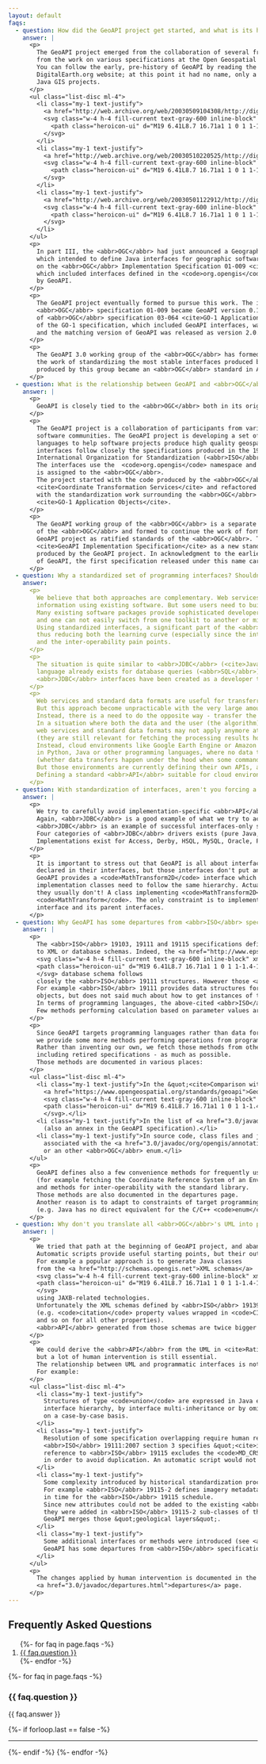 ```yaml
---
layout: default
faqs:
  - question: How did the GeoAPI project get started, and what is its history?
    answer: |
      <p>
        The GeoAPI project emerged from the collaboration of several free software projects and
        from the work on various specifications at the Open Geospatial Consortium (<abbr>OGC</abbr>).
        You can follow the early, pre-history of GeoAPI by reading the following three posts to the
        DigitalEarth.org website; at this point it had no name, only a goal of bringing together multiple
        Java GIS projects.
      </p>
      <ul class="list-disc ml-4">
        <li class="my-1 text-justify">
          <a href="http://web.archive.org/web/20030509104308/http://digitalearth.org/story/2002/10/10/55046/206">Call for a Geo-Spatial <abbr>API</abbr></a>
          <svg class="w-4 h-4 fill-current text-gray-600 inline-block" xmlns="http://www.w3.org/2000/svg" viewBox="0 0 24 24">
            <path class="heroicon-ui" d="M19 6.41L8.7 16.71a1 1 0 1 1-1.4-1.42L17.58 5H14a1 1 0 0 1 0-2h6a1 1 0 0 1 1 1v6a1 1 0 0 1-2 0V6.41zM17 14a1 1 0 0 1 2 0v5a2 2 0 0 1-2 2H5a2 2 0 0 1-2-2V7c0-1.1.9-2 2-2h5a1 1 0 0 1 0 2H5v12h12v-5z"/>
          </svg>
        </li>
        <li class="my-1 text-justify">
          <a href="http://web.archive.org/web/20030510220525/http://digitalearth.org/story/2002/12/2/195021/503">Java GeoSpatial <abbr>API</abbr> Part II</a>
          <svg class="w-4 h-4 fill-current text-gray-600 inline-block" xmlns="http://www.w3.org/2000/svg" viewBox="0 0 24 24">
            <path class="heroicon-ui" d="M19 6.41L8.7 16.71a1 1 0 1 1-1.4-1.42L17.58 5H14a1 1 0 0 1 0-2h6a1 1 0 0 1 1 1v6a1 1 0 0 1-2 0V6.41zM17 14a1 1 0 0 1 2 0v5a2 2 0 0 1-2 2H5a2 2 0 0 1-2-2V7c0-1.1.9-2 2-2h5a1 1 0 0 1 0 2H5v12h12v-5z"/>
          </svg>
        </li>
        <li class="my-1 text-justify">
          <a href="http://web.archive.org/web/20030501122912/http://digitalearth.org/story/2002/12/12/121814/73">Java GeoSpatial <abbr>API</abbr> Part III</a>
          <svg class="w-4 h-4 fill-current text-gray-600 inline-block" xmlns="http://www.w3.org/2000/svg" viewBox="0 0 24 24">
            <path class="heroicon-ui" d="M19 6.41L8.7 16.71a1 1 0 1 1-1.4-1.42L17.58 5H14a1 1 0 0 1 0-2h6a1 1 0 0 1 1 1v6a1 1 0 0 1-2 0V6.41zM17 14a1 1 0 0 1 2 0v5a2 2 0 0 1-2 2H5a2 2 0 0 1-2-2V7c0-1.1.9-2 2-2h5a1 1 0 0 1 0 2H5v12h12v-5z"/>
          </svg>
        </li>
      </ul>
      <p>
        In part III, the <abbr>OGC</abbr> had just announced a Geographic Objects initiative
        which intended to define Java interfaces for geographic software. This followed earlier work
        on the <abbr>OGC</abbr> Implementation Specification 01-009 <cite>Coordinate Transformation Services</cite>
        which included interfaces defined in the <code>org.opengis</code> namespace ultimately adopted
        by GeoAPI.
      </p>
      <p>
        The GeoAPI project eventually formed to pursue this work. The interfaces defined in the
        <abbr>OGC</abbr> specification 01-009 became GeoAPI version 0.1. GeoAPI 1.0 was released with the draft
        of <abbr>OGC</abbr> specification 03-064 <cite>GO-1 Application Objects</cite>. In May 2005, the final draft
        of the GO-1 specification, which included GeoAPI interfaces, was accepted as an <abbr>OGC</abbr> standard
        and the matching version of GeoAPI was released as version 2.0.
      </p>
      <p>
        The GeoAPI 3.0 working group of the <abbr>OGC</abbr> has formed in January 2009 to formalized and continue
        the work of standardizing the most stable interfaces produced by the GeoAPI project. The GeoAPI specification
        produced by this group became an <abbr>OGC</abbr> standard in April 2011.
      </p>
  - question: What is the relationship between GeoAPI and <abbr>OGC</abbr>?
    answer: |
      <p>
        GeoAPI is closely tied to the <abbr>OGC</abbr> both in its origins and in its ongoing work.
      </p>
      <p>
        The GeoAPI project is a collaboration of participants from various institutions and
        software communities. The GeoAPI project is developing a set of interfaces in programming
        languages to help software projects produce high quality geospatial software. The core
        interfaces follow closely the specifications produced in the 19100 series of the
        International Organization for Standardization (<abbr>ISO</abbr>) and by the <abbr>OGC</abbr>.
        The interfaces use the  <code>org.opengis</code> namespace and copyright to the code
        is assigned to the <abbr>OGC</abbr>.
        The project started with the code produced by the <abbr>OGC</abbr> Implementation Specification 01-009
        <cite>Coordinate Transformation Services</cite> and refactored this code in collaboration
        with the standardization work surrounding the <abbr>OGC</abbr> specification 03-064
        <cite>GO-1 Application Objects</cite>.
      </p>
      <p>
        The GeoAPI working group of the <abbr>OGC</abbr> is a separate effort made up principally of members
        of the <abbr>OGC</abbr> and formed to continue the work of formalizing the interfaces developed by the
        GeoAPI project as ratified standards of the <abbr>OGC</abbr>. The working group decided to start the
        <cite>GeoAPI Implementation Specification</cite> as a new standard focused exclusively on the interfaces
        produced by the GeoAPI project. In acknowledgment to the earlier work and to match the numbering scheme
        of GeoAPI, the first specification released under this name carry the 3.0 version number.
      </p>
  - question: Why a standardized set of programming interfaces? Shouldn't <abbr>OGC</abbr> standards stick to web services only?
    answer:
      <p>
        We believe that both approaches are complementary. Web services are efficient ways to publish geographic
        information using existing software. But some users need to build their own solution, for example a numerical model.
        Many existing software packages provide sophisticated developer toolkits, but each toolkit has its own learning curve,
        and one can not easily switch from one toolkit to another or mix components from different toolkits.
        Using standardized interfaces, a significant part of the <abbr>API</abbr> can stay constant across different toolkits,
        thus reducing both the learning curve (especially since the interfaces are derived from published abstract UML)
        and the inter-operability pain points.
      </p>
      <p>
        The situation is quite similar to <abbr>JDBC</abbr> (<cite>Java DataBase Connectivity</cite>)'s one. The fact that a high-level
        language already exists for database queries (<abbr>SQL</abbr>) doesn't means that low-level programming interfaces are not needed.
        <abbr>JDBC</abbr> interfaces have been created as a developer tools in complement to <abbr>SQL</abbr>, and they proven to be quite useful.
      </p>
      <p>
        Web services and standard data formats are useful for transferring data to the scientist who processes them.
        But this approach become unpracticable with the very large amount of Earth Observation data.
        Instead, there is a need to do the opposite way - transfer the algorithm to the data in a cloud environment.
        In a situation where both the data and the user (the algorithm) are on the cloud,
        web services and standard data formats may not apply anymore at processing time
        (they are still relevant for fetching the processing results however).
        Instead, cloud environments like Google Earth Engine or Amazon Lambdas allow execution of user-defined algorithms
        in Python, Java or other programming languages, where no data transfer happens from user's perspective
        (whether data transfers happen under the hood when some commands are executed is implementation details).
        But those environments are currently defining their own APIs, at the risk of vendor-lockin.
        Defining a standard <abbr>API</abbr> suitable for cloud environments is part of GeoAPI goals.
      </p>
  - question: With standardization of interfaces, aren't you forcing a particular implementation?
    answer: |
      <p>
        We try to carefully avoid implementation-specific <abbr>API</abbr>.
        Again, <abbr>JDBC</abbr> is a good example of what we try to achieve.
        <abbr>JDBC</abbr> is an example of successful interfaces-only specification implemented by many vendors.
        Four categories of <abbr>JDBC</abbr> drivers exists (pure Java, wrappers around native code, etc.).
        Implementations exist for Access, Derby, HSQL, MySQL, Oracle, PostgreSQL and many others.
      </p>
      <p>
        It is important to stress out that GeoAPI is all about interfaces. Concrete classes must implement all methods
        declared in their interfaces, but those interfaces don't put any constraint on the class hierarchy. For example
        GeoAPI provides a <code>MathTransform2D</code> interface which extends <code>MathTransform</code>. In no way do
        implementation classes need to follow the same hierarchy. Actually, in the particular case of <code>MathTransforms</code>,
        they usually don't! A class implementing <code>MathTransform2D</code> doesn't need to extend a class implementing
        <code>MathTransform</code>. The only constraint is to implement all methods declared in the <code>MathTransform2D</code>
        interface and its parent interfaces.
      </p>
  - question: Why GeoAPI has some departures from <abbr>ISO</abbr> specifications? Shouldn't GeoAPI be strictly <abbr>ISO</abbr>-compliant?
    answer: |
      <p>
        The <abbr>ISO</abbr> 19103, 19111 and 19115 specifications define mostly <cite>data structures</cite> convertible
        to XML or database schemas. Indeed, the <a href="http://www.epsg.org">EPSG</a>
        <svg class="w-4 h-4 fill-current text-gray-600 inline-block" xmlns="http://www.w3.org/2000/svg" viewBox="0 0 24 24">
        <path class="heroicon-ui" d="M19 6.41L8.7 16.71a1 1 0 1 1-1.4-1.42L17.58 5H14a1 1 0 0 1 0-2h6a1 1 0 0 1 1 1v6a1 1 0 0 1-2 0V6.41zM17 14a1 1 0 0 1 2 0v5a2 2 0 0 1-2 2H5a2 2 0 0 1-2-2V7c0-1.1.9-2 2-2h5a1 1 0 0 1 0 2H5v12h12v-5z"/>
        </svg> database schema follows
        closely the <abbr>ISO</abbr> 19111 structures. However those <abbr>ISO</abbr> specifications define few operations.
        For example <abbr>ISO</abbr> 19111 provides data structures for describing accurately <cite>Coordinate Reference System</cite>
        objects, but does not said much about how to get instances of them (except from a geodetic dataset).
        In terms of programming languages, the above-cited <abbr>ISO</abbr> specifications define mostly no-argument getter methods.
        Few methods performing calculation based on parameter values are specified.
      </p>
      <p>
        Since GeoAPI targets programming languages rather than data formats,
        we provide some more methods performing operations from programmatic parameters.
        Rather than inventing our own, we fetch those methods from other <abbr>OGC</abbr> specifications -
        including retired specifications - as much as possible.
        Those methods are documented in various places:
      </p>
      <ul class="list-disc ml-4">
        <li class="my-1 text-justify">In the &quot;<cite>Comparison with legacy <abbr>OGC</abbr> specifications</cite>&quot; annex in the
          <a href="https://www.opengeospatial.org/standards/geoapi">GeoAPI specification</a>
          <svg class="w-4 h-4 fill-current text-gray-600 inline-block" xmlns="http://www.w3.org/2000/svg" viewBox="0 0 24 24">
          <path class="heroicon-ui" d="M19 6.41L8.7 16.71a1 1 0 1 1-1.4-1.42L17.58 5H14a1 1 0 0 1 0-2h6a1 1 0 0 1 1 1v6a1 1 0 0 1-2 0V6.41zM17 14a1 1 0 0 1 2 0v5a2 2 0 0 1-2 2H5a2 2 0 0 1-2-2V7c0-1.1.9-2 2-2h5a1 1 0 0 1 0 2H5v12h12v-5z"/>
          </svg>.</li>
        <li class="my-1 text-justify">In the list of <a href="3.0/javadoc/departures.html">departures from the <abbr>ISO</abbr>/<abbr>OGC</abbr> specifications</a>
          (also an annex in the GeoAPI specification).</li>
        <li class="my-1 text-justify">In source code, class files and javadoc using the <a href="3.0/javadoc/org/opengis/annotation/UML.html">UML annotation</a>
          associated with the <a href="3.0/javadoc/org/opengis/annotation/Specification.html#OGC_01009"><abbr>OGC</abbr> 01-009 specification enum</a>
          or an other <abbr>OGC</abbr> enum.</li>
      </ul>
      <p>
        GeoAPI defines also a few convenience methods for frequently used operations
        (for example fetching the Coordinate Reference System of an Envelope)
        and methods for inter-operability with the standard library.
        Those methods are also documented in the departures page.
        Another reason is to adapt to constraints of target programming language
        (e.g. Java has no direct equivalent for the C/C++ <code>enum</code> construct).
      </p>
  - question: Why don't you translate all <abbr>OGC</abbr>'s UML into programmatic interfaces using some automatic script?
    answer: |
      <p>
        We tried that path at the beginning of GeoAPI project, and abandoned it.
        Automatic scripts provide useful starting points, but their output do not alway match the expectations of developers.
        For example a popular approach is to generate Java classes
        from the <a href="http://schemas.opengis.net">XML schemas</a>
        <svg class="w-4 h-4 fill-current text-gray-600 inline-block" xmlns="http://www.w3.org/2000/svg" viewBox="0 0 24 24">
        <path class="heroicon-ui" d="M19 6.41L8.7 16.71a1 1 0 1 1-1.4-1.42L17.58 5H14a1 1 0 0 1 0-2h6a1 1 0 0 1 1 1v6a1 1 0 0 1-2 0V6.41zM17 14a1 1 0 0 1 2 0v5a2 2 0 0 1-2 2H5a2 2 0 0 1-2-2V7c0-1.1.9-2 2-2h5a1 1 0 0 1 0 2H5v12h12v-5z"/>
        </svg>
        using JAXB-related technologies.
        Unfortunately the XML schemas defined by <abbr>ISO</abbr> 19139 are quite unusual, introducing a lot of redundant elements
        (e.g. <code>citation</code> property values wrapped in <code>CI_Citation</code> XML elements,
        and so on for all other properties).
        <abbr>API</abbr> generated from those schemas are twice bigger than the conceptual model.
      </p>
      <p>
        We could derive the <abbr>API</abbr> from the UML in <cite>Rational Rose</cite> format instead than the XML schemas,
        but a lot of human intervention is still essential.
        The relationship between UML and programmatic interfaces is not always straightforward.
        For example:
      </p>
      <ul class="list-disc ml-4">
        <li class="my-1 text-justify">
          Structures of type <code>union</code> are expressed in Java either by rearranging the
          interface hierarchy, by interface multi-inheritance or by omitting the data structure,
          on a case-by-case basis.
        </li>
        <li class="my-1 text-justify">
          Resolution of some specification overlapping require human reading. For example
          <abbr>ISO</abbr> 19111:2007 section 3 specifies &quot;<cite>in this international standard, normative
          reference to <abbr>ISO</abbr> 19115 excludes the <code>MD_CRS</code> class and its components classes</cite>&quot;
          in order to avoid duplication. An automatic script would not have done this exclusion.
        </li>
        <li class="my-1 text-justify">
          Some complexity introduced by historical standardization processes can be avoided.
          For example <abbr>ISO</abbr> 19115-2 defines imagery metadata which were not ready
          in time for the <abbr>ISO</abbr> 19115 schedule.
          Since new attributes could not be added to the existing <abbr>ISO</abbr> 19115 classes,
          they were added in <abbr>ISO</abbr> 19115-2 sub-classes of the same name (e.g. <code>MI_Band extends MD_Band</code>).
          GeoAPI merges those &quot;geological layers&quot;.
        </li>
        <li class="my-1 text-justify">
          Some additional interfaces or methods were introduced (see <a href="#departures">Why
          GeoAPI has some departures from <abbr>ISO</abbr> specifications?</a>).
        </li>
      </ul>
      <p>
        The changes applied by human intervention is documented in the
        <a href="3.0/javadoc/departures.html">departures</a> page.
      </p>
---
```


<h2 id="top">Frequently Asked Questions</h2>

<!-- questions -->
<ol class="mt-4 mb-8 ml-4 list-decimal">
{%- for faq in page.faqs -%}
<li class="my-1 text-justify"><a href="#question-{{ forloop.index }}">{{ faq.question }}</a></li>
{%- endfor -%}
</ol>

<!-- answers -->
{%- for faq in page.faqs -%}
<div class="font-sans">
  <h3 id="question-{{ forloop.index }}">{{ faq.question }}</h3>
</div>

<div class="my-2">
{{ faq.answer }}
</div>

{%- if forloop.last == false -%}
<hr class="mb-4" />
{%- endif -%}
{%- endfor -%}
